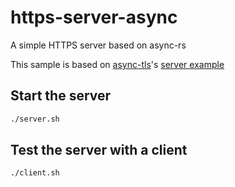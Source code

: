 # https-server-async

A simple HTTPS server based on async-rs

This sample is based on [async-tls](https://github.com/async-rs/async-tls)'s [server example](https://github.com/async-rs/async-tls/tree/a8ca3ca5691e7c50f9aae34ccc5fefa331e06f3f/examples/server)

## Start the server

```bash
./server.sh
```

## Test the server with a client

```bash
./client.sh
```